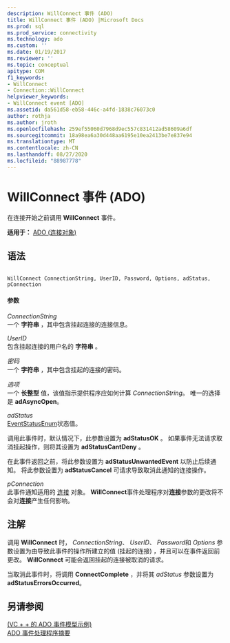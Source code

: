 ```yaml
---
description: WillConnect 事件 (ADO)
title: WillConnect 事件 (ADO) |Microsoft Docs
ms.prod: sql
ms.prod_service: connectivity
ms.technology: ado
ms.custom: ''
ms.date: 01/19/2017
ms.reviewer: ''
ms.topic: conceptual
apitype: COM
f1_keywords:
- WillConnect
- Connection::WillConnect
helpviewer_keywords:
- WillConnect event [ADO]
ms.assetid: da561d58-eb58-446c-a4fd-1838c76073c0
author: rothja
ms.author: jroth
ms.openlocfilehash: 259ef55060d7968d9ec557c831412ad58609a6df
ms.sourcegitcommit: 18a98ea6a30d448aa6195e10ea2413be7e837e94
ms.translationtype: MT
ms.contentlocale: zh-CN
ms.lasthandoff: 08/27/2020
ms.locfileid: "88987778"
---
```

# <a name="willconnect-event-ado"></a>WillConnect 事件 (ADO)
在连接开始之前调用 **WillConnect** 事件。  
  
 **适用于：** [ADO (连接对象) ](./connection-object-ado.md)  
  
## <a name="syntax"></a>语法  
  
```  
  
WillConnect ConnectionString, UserID, Password, Options, adStatus, pConnection  
```  
  
#### <a name="parameters"></a>参数  
 *ConnectionString*  
 一个 **字符串** ，其中包含挂起连接的连接信息。  
  
 *UserID*  
 包含挂起连接的用户名的 **字符串** 。  
  
 *密码*  
 一个 **字符串** ，其中包含挂起的连接的密码。  
  
 *选项*  
 一个 **长整型** 值，该值指示提供程序应如何计算 *ConnectionString*。 唯一的选择是 **adAsyncOpen**。  
  
 *adStatus*  
 [EventStatusEnum](./eventstatusenum.md)状态值。  
  
 调用此事件时，默认情况下，此参数设置为 **adStatusOK** 。 如果事件无法请求取消挂起操作，则将其设置为 **adStatusCantDeny** 。  
  
 在此事件返回之前，将此参数设置为 **adStatusUnwantedEvent** 以防止后续通知。 将此参数设置为 **adStatusCancel** 可请求导致取消此通知的连接操作。  
  
 *pConnection*  
 此事件通知适用的 [连接](./connection-object-ado.md) 对象。 **WillConnect**事件处理程序对**连接**参数的更改将不会对**连接**产生任何影响。  
  
## <a name="remarks"></a>注解  
 调用 **WillConnect** 时， *ConnectionString*、 *UserID*、 *Password*和 *Options* 参数设置为由导致此事件的操作所建立的值 (挂起的连接) ，并且可以在事件返回前更改。 **WillConnect** 可能会返回挂起的连接被取消的请求。  
  
 当取消此事件时，将调用 **ConnectComplete** ，并将其 *adStatus* 参数设置为 **adStatusErrorsOccurred**。  
  
## <a name="see-also"></a>另请参阅  
 [ (VC + + 的 ADO 事件模型示例) ](./ado-events-model-example-vc.md)   
 [ADO 事件处理程序摘要](../../guide/data/ado-event-handler-summary.md)